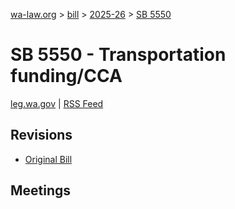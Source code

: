 [wa-law.org](/) > [bill](/bill/) > [2025-26](/bill/2025-26/) > [SB 5550](/bill/2025-26/sb/5550/)

# SB 5550 - Transportation funding/CCA
[leg.wa.gov](https://app.leg.wa.gov/billsummary?BillNumber=5550&Year=2025&Initiative=false) | [RSS Feed](./rss.xml)

## Revisions
* [Original Bill](1/)

## Meetings
